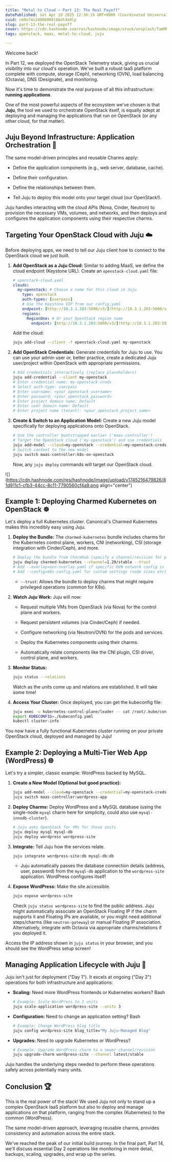 ```yaml
---
title: "Metal to Cloud – Part 13: The Real Payoff"
datePublished: Sat Apr 19 2025 12:30:19 GMT+0000 (Coordinated Universal Time)
cuid: cm9o74s24000008l6bdt4a9lp
slug: part-13-the-real-payoff
cover: https://cdn.hashnode.com/res/hashnode/image/stock/unsplash/TamMbr4okv4/upload/5bb0298b00452919c1afd855c4b4fbcf.jpeg
tags: openstack, maas, metal-to-cloud, juju

---
```


Welcome back!

In Part 12, we deployed the OpenStack Telemetry stack, giving us crucial visibility into our cloud's operation. We've built a robust IaaS platform complete with compute, storage (Ceph), networking (OVN), load balancing (Octavia), DNS (Designate), and monitoring.

Now it's time to demonstrate the *real* purpose of all this infrastructure: **running applications**.

One of the most powerful aspects of the ecosystem we've chosen is that **Juju**, the tool we used to orchestrate OpenStack itself, is equally adept at deploying and managing the applications that run *on* OpenStack (or any other cloud, for that matter).

## Juju Beyond Infrastructure: Application Orchestration 🚀

The same model-driven principles and reusable Charms apply:

* Define the application components (e.g., web server, database, cache).
    
* Define their configuration.
    
* Define the relationships between them.
    
* Tell Juju to deploy this model onto your target cloud (our OpenStack!).
    

Juju handles interacting with the cloud APIs (Nova, Cinder, Neutron) to provision the necessary VMs, volumes, and networks, and then deploys and configures the application components using their respective charms.

## Targeting Your OpenStack Cloud with Juju ☁️

Before deploying apps, we need to tell our Juju client how to connect to the OpenStack cloud we just built.

1. **Add OpenStack as a Juju Cloud:** Similar to adding MaaS, we define the cloud endpoint (Keystone URL). Create an `openstack-cloud.yaml` file:
    
    ```yaml
    # openstack-cloud.yaml
    clouds:
      my-openstack: # Choose a name for this cloud in Juju
        type: openstack
        auth-types: [userpass]
        # Use the Keystone VIP from our config.yaml
        endpoint: [http://10.3.1.203:5000/v3/](http://10.3.1.203:5000/v3/)
        regions:
          RegionOne: # Or your OpenStack region name
            endpoint: [http://10.3.1.203:5000/v3/](http://10.3.1.203:5000/v3/)
    ```
    
    Add the cloud:
    
    ```bash
    juju add-cloud --client -f openstack-cloud.yaml my-openstack
    ```
    
2. **Add OpenStack Credentials:** Generate credentials for Juju to use. You can use your admin user or, better practice, create a dedicated Juju user/project within OpenStack with appropriate permissions.
    
    ```bash
    # Add credentials interactively (replace placeholders)
    juju add-credential --client my-openstack
    # Enter credential name: my-openstack-creds
    # Select auth-type: userpass
    # Enter username: <your_openstack_username>
    # Enter password: <your_openstack_password>
    # Enter project domain name: Default
    # Enter user domain name: Default
    # Enter project name (tenant): <your_openstack_project_name>
    ```
    
3. **Create & Switch to an Application Model:** Create a new Juju model specifically for deploying applications onto OpenStack.
    
    ```bash
    # Use the controller bootstrapped earlier ('maas-controller')
    # Target the OpenStack cloud ('my-openstack') and use credentials
    juju add-model --cloud=my-openstack --credential=my-openstack-creds k8s-on-openstack
    # Switch context to the new model
    juju switch maas-controller:k8s-on-openstack
    ```
    
    Now, any `juju deploy` commands will target our OpenStack cloud.
    

![](https://cdn.hashnode.com/res/hashnode/image/upload/v1745216479826/81d911c1-cfb3-44cc-8c11-7790560cf4a9.png align="center")

## Example 1: Deploying Charmed Kubernetes on OpenStack ☸️

Let's deploy a full Kubernetes cluster. Canonical's Charmed Kubernetes makes this incredibly easy using Juju.

1. **Deploy the Bundle:** The `charmed-kubernetes` bundle includes charms for the Kubernetes control plane, workers, CNI (networking), CSI (storage integration with Cinder/Ceph), and more.
    
    ```bash
    # Deploy the bundle from Charmhub (specify a channel/revision for production)
    juju deploy charmed-kubernetes --channel=1.29/stable --trust
    # Add --overlay=ovn-overlay.yaml if specific OVN network config is needed
    # Add --config=k8s-config.yaml for custom settings (node sizes etc)
    ```
    
    * `--trust`: Allows the bundle to deploy charms that might require privileged operations (common for K8s).
        
2. **Watch Juju Work:** Juju will now:
    
    * Request multiple VMs from OpenStack (via Nova) for the control plane and workers.
        
    * Request persistent volumes (via Cinder/Ceph) if needed.
        
    * Configure networking (via Neutron/OVN) for the pods and services.
        
    * Deploy the Kubernetes components using their charms.
        
    * Automatically relate components like the CNI plugin, CSI driver, control plane, and workers.
        
3. **Monitor Status:**
    
    ```bash
    juju status --relations
    ```
    
    Watch as the units come up and relations are established. It will take some time!
    
4. **Access Your Cluster:** Once deployed, you can get the kubeconfig file:
    
    ```bash
    juju exec -u kubernetes-control-plane/leader -- cat /root/.kube/config > kubeconfig.yaml
    export KUBECONFIG=./kubeconfig.yaml
    kubectl cluster-info
    ```
    

You now have a fully functional Kubernetes cluster running on your private OpenStack cloud, deployed and managed by Juju!

## Example 2: Deploying a Multi-Tier Web App (WordPress) 🌐

Let's try a simpler, classic example: WordPress backed by MySQL.

1. **Create a New Model (Optional but good practice):**
    
    ```bash
    juju add-model --cloud=my-openstack --credential=my-openstack-creds wordpress-app
    juju switch maas-controller:wordpress-app
    ```
    
2. **Deploy Charms:** Deploy WordPress and a MySQL database (using the single-node `mysql` charm here for simplicity, could also use `mysql-innodb-cluster`).
    
    ```bash
    # Juju asks OpenStack for VMs for these units
    juju deploy mysql mysql-db
    juju deploy wordpress wordpress-site
    ```
    
3. **Integrate:** Tell Juju how the services relate.
    
    ```bash
    juju integrate wordpress-site:db mysql-db:db
    ```
    
    * Juju automatically passes the database connection details (address, user, password) from the `mysql-db` application to the `wordpress-site` application. WordPress configures itself!
        
4. **Expose WordPress:** Make the site accessible.
    
    ```bash
    juju expose wordpress-site
    ```
    
    Check `juju status wordpress-site` to find the public address. Juju might automatically associate an OpenStack Floating IP if the charm supports it and Floating IPs are available, or you might need additional steps/charms (like `neutron-gateway`) or manual Floating IP association. Alternatively, integrate with Octavia via appropriate charms/relations if you deployed it.
    

Access the IP address shown in `juju status` in your browser, and you should see the WordPress setup screen!

## Managing Application Lifecycle with Juju 🔄

Juju isn't just for deployment ("Day 1"). It excels at ongoing ("Day 2") operations for both infrastructure and applications:

* **Scaling:** Need more WordPress frontends or Kubernetes workers? Bash
    
    ```bash
    # Example: Scale WordPress to 3 units
    juju scale-application wordpress-site --units 3
    ```
    
* **Configuration:** Need to change an application setting? Bash
    
    ```bash
    # Example: Change WordPress blog title
    juju config wordpress-site blog_title="My Juju-Managed Blog"
    ```
    
* **Upgrades:** Need to upgrade Kubernetes or WordPress?
    
    ```bash
    # Example: Upgrade WordPress charm to a newer channel/revision
    juju upgrade-charm wordpress-site --channel latest/stable
    ```
    

Juju handles the underlying steps needed to perform these operations safely across potentially many units.

## Conclusion 🏆

This is the real power of the stack! We used Juju not only to stand up a complex OpenStack IaaS platform but also to deploy and manage applications *on* that platform, ranging from the complex (Kubernetes) to the common (WordPress).

The same model-driven approach, leveraging reusable charms, provides consistency and automation across the entire stack.

We've reached the peak of our initial build journey. In the final part, Part 14, we'll discuss essential Day 2 operations like monitoring in more detail, backups, scaling, upgrades, and wrap up the series.